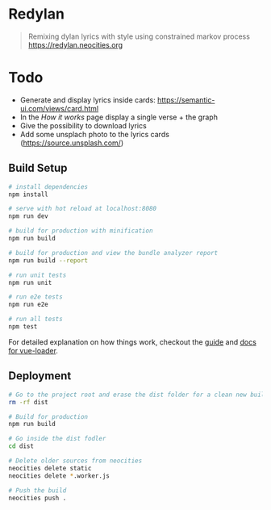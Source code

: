 # Redylan

> Remixing dylan lyrics with style using constrained markov process https://redylan.neocities.org

# Todo

* Generate and display lyrics inside cards: 	https://semantic-ui.com/views/card.html
* In the *How it works* page display a single verse + the graph
* Give the possibility to download lyrics
* Add some unsplach photo to the lyrics cards (https://source.unsplash.com/)

## Build Setup

``` bash
# install dependencies
npm install

# serve with hot reload at localhost:8080
npm run dev

# build for production with minification
npm run build

# build for production and view the bundle analyzer report
npm run build --report

# run unit tests
npm run unit

# run e2e tests
npm run e2e

# run all tests
npm test
```

For detailed explanation on how things work, checkout the [guide](http://vuejs-templates.github.io/webpack/) and [docs for vue-loader](http://vuejs.github.io/vue-loader).


## Deployment

``` bash
# Go to the project root and erase the dist folder for a clean new build
rm -rf dist

# Build for production 
npm run build

# Go inside the dist fodler
cd dist

# Delete older sources from neocities
neocities delete static
neocities delete *.worker.js

# Push the build
neocities push .
```